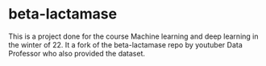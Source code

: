 # beta-lactamase
This is a project done for the course Machine learning and deep learning in the winter of 22. It a fork of the beta-lactamase repo by youtuber Data Professor who also provided the dataset. 
